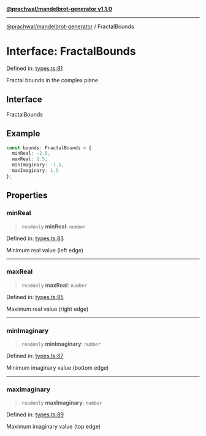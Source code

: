 [**@prachwal/mandelbrot-generator v1.1.0**](../README.md)

***

[@prachwal/mandelbrot-generator](../globals.md) / FractalBounds

# Interface: FractalBounds

Defined in: [types.ts:81](https://github.com/prachwal/mandelbrot-generator/blob/ef8898d44624381552c066d1ffd67c7f15ed1930/src/types.ts#L81)

Fractal bounds in the complex plane

## Interface

FractalBounds

## Example

```typescript
const bounds: FractalBounds = {
  minReal: -2.5,
  maxReal: 1.5,
  minImaginary: -1.5,
  maxImaginary: 1.5
};
```

## Properties

### minReal

> `readonly` **minReal**: `number`

Defined in: [types.ts:83](https://github.com/prachwal/mandelbrot-generator/blob/ef8898d44624381552c066d1ffd67c7f15ed1930/src/types.ts#L83)

Minimum real value (left edge)

***

### maxReal

> `readonly` **maxReal**: `number`

Defined in: [types.ts:85](https://github.com/prachwal/mandelbrot-generator/blob/ef8898d44624381552c066d1ffd67c7f15ed1930/src/types.ts#L85)

Maximum real value (right edge)

***

### minImaginary

> `readonly` **minImaginary**: `number`

Defined in: [types.ts:87](https://github.com/prachwal/mandelbrot-generator/blob/ef8898d44624381552c066d1ffd67c7f15ed1930/src/types.ts#L87)

Minimum imaginary value (bottom edge)

***

### maxImaginary

> `readonly` **maxImaginary**: `number`

Defined in: [types.ts:89](https://github.com/prachwal/mandelbrot-generator/blob/ef8898d44624381552c066d1ffd67c7f15ed1930/src/types.ts#L89)

Maximum imaginary value (top edge)
